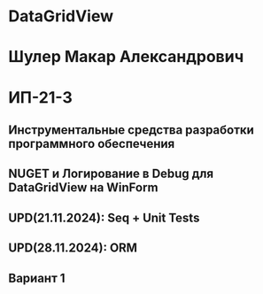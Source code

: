 # DataGridView
# Шулер Макар Александрович
# ИП-21-3 
## Инструментальные средства разработки программного обеспечения 
## NUGET и Логирование в Debug для DataGridView на WinForm
## UPD(21.11.2024): Seq + Unit Tests
## UPD(28.11.2024): ORM
## Вариант 1
